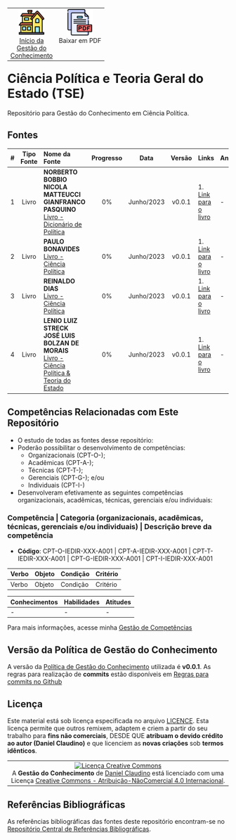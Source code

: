 <table align="right" border="0">
  <tr>
    <td align="center" valign="top">
      <a href="https://github.com/dnlclaudino/gestao-do-conhecimento#readme">
        <img src="https://github.com/dnlclaudino/imagens/blob/master/icones/icone-casa3.png?raw=true" heigh="60" width="60"><br>Início da <br>Gestão do <br>Conhecimento
      </a>
    </td>
    <td align="center" valign="top">
      <!-- <a href="https://github.com/dnlclaudino/introducao-ao-estudo-do-direito#readme"> -->
        <img src="https://github.com/dnlclaudino/imagens/blob/master/icones-aplicativos/pdf/pdf.png?raw=true" heigh="60" width="60"><br>Baixar em PDF
      <!-- </a> -->
    </td>
  </tr>
</table><br><br><br><br><br><br><br>

# Ciência Política e Teoria Geral do Estado (TSE)

Repositório para Gestão do Conhecimento em Ciência Política.

## Fontes
 
| # | Tipo Fonte | Nome da Fonte | Progresso | Data | Versão | Links | Anotações |
|:---:|:---:|:---|:---:|:---:|:---:|:---|:---|
| 1 | Livro |**NORBERTO BOBBIO<br>NICOLA MATTEUCCI<br>GIANFRANCO PASQUINO**<br>[Livro - Dicionário de Política](./livro-BOBBIO-MATTEUCCI-PASQUINO-1998-dicionario-de-politica/README.md) | 0% | Junho/2023 | v0.0.1 | 1. [Link para o livro](https://1drv.ms/b/s!Au-CrfNP6c0brEDcJVDFWxtFlkZP?e=2IqQZb) | - |
| 2 | Livro |**PAULO BONAVIDES**<br>[Livro - Ciência Política](./livro-PAULO-BONAVIDES-2000-ciencia-politica/README.md) | 0% | Junho/2023 | v0.0.1 | 1. [Link para o livro](https://1drv.ms/b/s!Au-CrfNP6c0brEG9KH64c55mmDNt?e=Z3jNva) | - |
| 3 | Livro |**REINALDO DIAS**<br>[Livro - Ciência Política](./livro-REINALDO-DIAS-2013-ciencia-politica/README.md) | 0% | Junho/2023 | v0.0.1 | 1. [Link para o livro](https://1drv.ms/b/s!Au-CrfNP6c0brHV8NPmc-UV6Ircm?e=tKFzcV) | - |
| 4 | Livro |**LENIO LUIZ STRECK<br>JOSÉ LUIS BOLZAN DE MORAIS**<br>[Livro - Ciência Política & Teoria do Estado](./livro-STRECK-MORAIS-2014-ciencia-politica-teoria-e-estado/README.md) | 0% | Junho/2023 | v0.0.1 | 1. [Link para o livro](https://1drv.ms/b/s!Au-CrfNP6c0brD6xnkmwY7vlJsMm?e=du60AW) | - |


## Competências Relacionadas com Este Repositório

-  O estudo de todas as fontes desse repositório:
  - Poderão possibilitar o desenvolvimento de competências:
    - Organizacionais (CPT-O-);
    - Acadêmicas (CPT-A-);
    - Técnicas (CPT-T-);
    - Gerenciais (CPT-G-); e/ou
    - Individuais (CPT-I-)
  - Desenvolveram efetivamente as seguintes competências organizacionais, acadêmicas, técnicas, gerenciais e/ou individuais:

### Competência | Categoria (organizacionais, acadêmicas, técnicas, gerenciais e/ou individuais) | Descrição breve da competência

- **Código**: CPT-O-IEDIR-XXX-A001 | CPT-A-IEDIR-XXX-A001 | CPT-T-IEDIR-XXX-A001 | CPT-G-IEDIR-XXX-A001 | CPT-I-IEDIR-XXX-A001

|**Verbo**|**Objeto**|**Condição**|**Critério**|
|:---|:---|:---|:---|
|Verbo|Objeto|Condição|Critério|

|**Conhecimentos**|**Habilidades**|**Atitudes**|
|:---|:---|:---|
|-|-|-|

Para mais informações, acesse minha [Gestão de Competências](https://github.com/dnlclaudino/gestao-de-competencias/tree/master)

## Versão da Política de Gestão do Conhecimento

A versão da [Política de Gestão do Conhecimento](https://github.com/dnlclaudino/gestao-do-conhecimento/tree/master) utilizada é **v0.0.1**. As regras para realização de **commits** estão disponíveis em [Regras para commits no Github](https://github.com/dnlclaudino/gestao-do-conhecimento/blob/master/README.md#regras-para-nomenclatura-de-commits-no-github)

## Licença

Este material está sob licença especificada no arquivo [LICENCE](./LICENSE). Esta licença permite que outros remixem, adaptem e criem a partir do seu trabalho para **fins não comerciais**, DESDE QUE **atribuam o devido crédito ao autor (Daniel Claudino)** e que licenciem as **novas criações** sob **termos idênticos**.

<center>
<table width="350px">
<tr>
<td align="center">
<a rel="license" href="http://creativecommons.org/licenses/by-nc/4.0/"><img alt="Licença Creative Commons" style="border-width:0" src="https://i.creativecommons.org/l/by-nc/4.0/88x31.png" /></a><br /><span xmlns:dct="http://purl.org/dc/terms/" href="http://purl.org/dc/dcmitype/Text" property="dct:title" rel="dct:type">A <b>Gestão do Conhecimento</b></span> de <a xmlns:cc="http://creativecommons.org/ns#" href="https://github.com/dnlclaudino/gestao-do-conhecimento" property="cc:attributionName" rel="cc:attributionURL">Daniel Claudino</a> está licenciado com uma Licença <a rel="license" href="http://creativecommons.org/licenses/by-nc/4.0/">Creative Commons - Atribuição-NãoComercial 4.0 Internacional</a>.
</td>
</tr>
</table>
</center>   

## Referências Bibliográficas

As referências bibliográficas das fontes deste repositório encontram-se no [Repositório Central de Referências Bibliográficas](https://github.com/dnlclaudino/repositorio-central-referencias-bibliograficas/tree/master).
